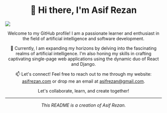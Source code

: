 
<h1 align="center">👋 Hi there, I'm Asif Rezan</h1>

  <img src="https://wakatime.com/share/@AsifRezan/ad1683c9-7ada-4e1b-868f-b3de4714ceec.svg">

<p align="center">Welcome to my GitHub profile! I am a passionate learner and enthusiast in the field of artificial intelligence and software development.</p>

<p align="center">🌱 Currently, I am expanding my horizons by delving into the fascinating realms of artificial intelligence. I'm also honing my skills in crafting captivating single-page web applications using the dynamic duo of React and Django.</p>

<p align="center">📫 Let's connect! Feel free to reach out to me through my website: <a href="https://asifrezan.com">asifrezan.com</a> or drop me an email at <a href="mailto:asifrezan@gmail.com">asifrezan@gmail.com</a>.</p>

<p align="center">Let's collaborate, learn, and create together!</p>

---

<p align="center"><em>This README is a creation of Asif Rezan.</em></p>
















<!---
Asif-Rezan/Asif-Rezan is a ✨ special ✨ repository because its `README.md` (this file) appears on your GitHub profile.
You can click the Preview link to take a look at your changes.
--->
